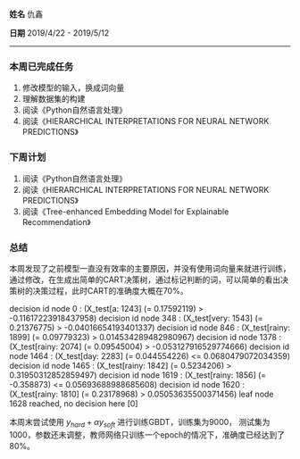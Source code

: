**姓名** 仇鑫

**日期** 2019/4/22 - 2019/5/12

------

### 本周已完成任务

1. 修改模型的输入，换成词向量
2. 理解数据集的构建
3. 阅读《Python自然语言处理》
4. 阅读《HIERARCHICAL INTERPRETATIONS FOR NEURAL NETWORK PREDICTIONS》

### 下周计划

1. 阅读《Python自然语言处理》
2. 阅读《HIERARCHICAL INTERPRETATIONS FOR NEURAL NETWORK PREDICTIONS》
3. 阅读《Tree-enhanced Embedding Model for Explainable Recommendation》

### 总结

本周发现了之前模型一直没有效率的主要原因，并没有使用词向量来就进行训练，通过修改，在生成出简单的CART决策树，通过标记判断的词，可以简单的看出决策树的决策过程，此时CART的准确度大概在70%。

decision id node 0 : (X_test[a: 1243] (= 0.17592119) > -0.11617223918437958)
decision id node 348 : (X_test[very: 1543] (= 0.21376775) > -0.04016654193401337)
decision id node 846 : (X_test[rainy: 1899] (= 0.09779323) > 0.014534289482980967)
decision id node 1378 : (X_test[rainy: 2074] (= 0.09545004) > -0.053127916529774666)
decision id node 1464 : (X_test[day: 2283] (= 0.044554226) <= 0.0680479072034359)
decision id node 1465 : (X_test[rainy: 1842] (= 0.5234206) > 0.31950312852859497)
decision id node 1619 : (X_test[rainy: 1856] (= -0.358873) <= 0.05693688988685608)
decision id node 1620 : (X_test[rainy: 1810] (= 0.23178968) > 0.05053635500371456)
leaf node 1628 reached, no decision here
[0]

本周末尝试使用 $y_{hard}+\alpha y_{soft}$ 进行训练GBDT，训练集为9000， 测试集为1000，参数还未调整，教师网络只训练一个epoch的情况下，准确度已经达到了80%。

